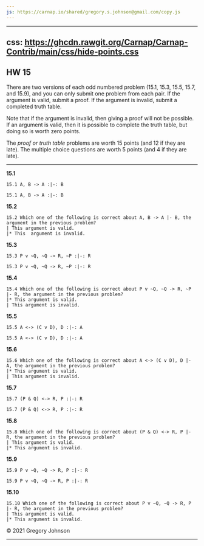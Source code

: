 ```yaml
---
js: https://carnap.io/shared/gregory.s.johnson@gmail.com/copy.js
--- 
```


---
css: https://ghcdn.rawgit.org/Carnap/Carnap-Contrib/main/css/hide-points.css
---

## HW 15

There are two versions of each odd numbered problem (15.1, 15.3, 15.5, 15.7, and 15.9), and you can only submit one problem from each pair. If the argument is valid, submit a proof. If the argument is invalid, submit a completed truth table. 

Note that if the argument is invalid, then giving a proof will not be possible. If an argument is valid, then it is possible to complete the truth table, but doing so is worth zero points.

The _proof or truth table_ problems are worth 15 points (and 12 if they are late). The multiple choice questions are worth 5 points (and 4 if they are late).


---

__15.1__

~~~{.ProofChecker .JohnsonSL options="fonts tabindent" guides="fitch" points="15" late-credit="12"}
15.1 A, B -> A :|-: B
~~~

~~~{.TruthTable .Validity system="magnusSL" options="turnstilemark nocounterexample nodash autoAtoms" points="15" late-credit="12"}
15.1 A, B -> A :|-: B
~~~

__15.2__

~~~{.QualitativeProblem .MultipleChoice options="exam" points="5" late-credit="4"}
15.2 Which one of the following is correct about A, B -> A |- B, the argument in the previous problem?
| This argument is valid.
|* This  argument is invalid.
~~~


__15.3__

~~~{.ProofChecker .JohnsonSL options="fonts tabindent" guides="fitch" points="15" late-credit="12"}
15.3 P v ~Q, ~Q -> R, ~P :|-: R
~~~

~~~{.TruthTable .Validity system="magnusSL" options="turnstilemark nocounterexample nodash autoAtoms" points="0"}
15.3 P v ~Q, ~Q -> R, ~P :|-: R
~~~

__15.4__

~~~{.QualitativeProblem .MultipleChoice options="exam" points="5" late-credit="4"}
15.4 Which one of the following is correct about P v ~Q, ~Q -> R, ~P |- R, the argument in the previous problem?
|* This argument is valid.
| This argument is invalid.
~~~


__15.5__

~~~{.ProofChecker .JohnsonSL options="fonts tabindent" guides="fitch" points="15" late-credit="12"}
15.5 A <-> (C v D), D :|-: A
~~~

~~~{.TruthTable .Validity system="magnusSL" options="turnstilemark nocounterexample nodash autoAtoms" points="0"}
15.5 A <-> (C v D), D :|-: A
~~~

__15.6__

~~~{.QualitativeProblem .MultipleChoice options="exam" points="5" late-credit="4"}
15.6 Which one of the following is correct about A <-> (C v D), D |- A, the argument in the previous problem?
|* This argument is valid.
| This argument is invalid.
~~~


__15.7__

~~~{.ProofChecker .JohnsonSL options="fonts tabindent" guides="fitch" points="15" late-credit="12"}
15.7 (P & Q) <-> R, P :|-: R
~~~

~~~{.TruthTable .Validity system="magnusSL" options="turnstilemark nocounterexample nodash autoAtoms" points="15" late-credit="12"}
15.7 (P & Q) <-> R, P :|-: R
~~~

__15.8__

~~~{.QualitativeProblem .MultipleChoice options="exam" points="5" late-credit="4"}
15.8 Which one of the following is correct about (P & Q) <-> R, P |- R, the argument in the previous problem?
| This argument is valid.
|* This argument is invalid.
~~~


__15.9__

~~~{.ProofChecker .JohnsonSL options="fonts tabindent" guides="fitch" points="15" late-credit="12"}
15.9 P v ~Q, ~Q -> R, P :|-: R
~~~

~~~{.TruthTable .Validity system="magnusSL" options="turnstilemark nocounterexample nodash autoAtoms" points="15" late-credit="12"}
15.9 P v ~Q, ~Q -> R, P :|-: R
~~~

__15.10__

~~~{.QualitativeProblem .MultipleChoice options="exam" points="5" late-credit="4"}
15.10 Which one of the following is correct about P v ~Q, ~Q -> R, P |- R, the argument in the previous problem?
| This argument is valid.
|* This argument is invalid.
~~~

&copy; 2021 Gregory Johnson 
 
---